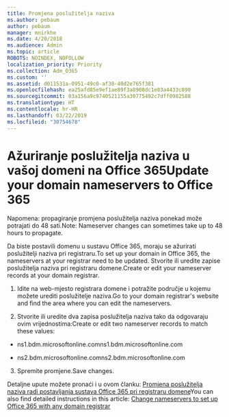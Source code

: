 ```yaml
---
title: Promjena poslužitelja naziva
ms.author: pebaum
author: pebaum
manager: mnirkhe
ms.date: 4/20/2018
ms.audience: Admin
ms.topic: article
ROBOTS: NOINDEX, NOFOLLOW
localization_priority: Priority
ms.collection: Adm_O365
ms.custom: ''
ms.assetid: d011531a-0951-49c0-af30-40d2e765f381
ms.openlocfilehash: ea25afd85e9ef1ae89f3a8908dc1e83a4433c890
ms.sourcegitcommit: 03a156a9c9740521155a30775492c7dff0982588
ms.translationtype: HT
ms.contentlocale: hr-HR
ms.lasthandoff: 03/22/2019
ms.locfileid: "30754678"
---
```

# <a name="update-your-domain-nameservers-to-office-365"></a><span data-ttu-id="6b861-102">Ažuriranje poslužitelja naziva u vašoj domeni na Office 365</span><span class="sxs-lookup"><span data-stu-id="6b861-102">Update your domain nameservers to Office 365</span></span>

<span data-ttu-id="6b861-103">Napomena: propagiranje promjena poslužitelja naziva ponekad može potrajati do 48 sati.</span><span class="sxs-lookup"><span data-stu-id="6b861-103">Note: Nameserver changes can sometimes take up to 48 hours to propagate.</span></span>
  
<span data-ttu-id="6b861-104">Da biste postavili domenu u sustavu Office 365, moraju se ažurirati poslužitelji naziva pri registraru.</span><span class="sxs-lookup"><span data-stu-id="6b861-104">To set up your domain in Office 365, the nameservers at your registrar need to be updated.</span></span> <span data-ttu-id="6b861-105">Stvorite ili uredite zapise poslužitelja naziva pri registraru domene.</span><span class="sxs-lookup"><span data-stu-id="6b861-105">Create or edit your nameserver records at your domain registrar.</span></span>
  
1. <span data-ttu-id="6b861-106">Idite na web-mjesto registrara domene i potražite područje u kojemu možete urediti poslužitelje naziva.</span><span class="sxs-lookup"><span data-stu-id="6b861-106">Go to your domain registrar's website and find the area where you can edit the nameservers.</span></span>
    
2. <span data-ttu-id="6b861-107">Stvorite ili uredite dva zapisa poslužitelja naziva tako da odgovaraju ovim vrijednostima:</span><span class="sxs-lookup"><span data-stu-id="6b861-107">Create or edit two nameserver records to match these values:</span></span>
    
  - <span data-ttu-id="6b861-108">ns1.bdm.microsoftonline.com</span><span class="sxs-lookup"><span data-stu-id="6b861-108">ns1.bdm.microsoftonline.com</span></span>
    
  - <span data-ttu-id="6b861-109">ns2.bdm.microsoftonline.com</span><span class="sxs-lookup"><span data-stu-id="6b861-109">ns2.bdm.microsoftonline.com</span></span>
    
3. <span data-ttu-id="6b861-110">Spremite promjene.</span><span class="sxs-lookup"><span data-stu-id="6b861-110">Save changes.</span></span>
    
<span data-ttu-id="6b861-111">Detaljne upute možete pronaći i u ovom članku: [Promjena poslužitelja naziva radi postavljanja sustava Office 365 pri registraru domene](https://support.office.com/article/Change-nameservers-at-any-domain-registrar-to-set-up-Office-365-a8b487a9-2a45-4581-9dc4-5d28a47010a2.aspx)</span><span class="sxs-lookup"><span data-stu-id="6b861-111">You can also find detailed instructions in this article: [Change nameservers to set up Office 365 with any domain registrar](https://support.office.com/article/Change-nameservers-at-any-domain-registrar-to-set-up-Office-365-a8b487a9-2a45-4581-9dc4-5d28a47010a2.aspx)</span></span>
  

